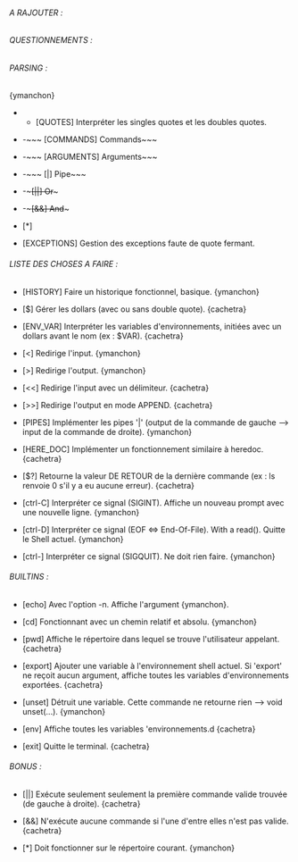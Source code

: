###### A RAJOUTER : ######

###### QUESTIONNEMENTS : ######

###### PARSING : ######
{ymanchon}

- - [QUOTES] Interpréter les singles quotes et les doubles quotes.

- -~~~ [COMMANDS] Commands~~~

- -~~~ [ARGUMENTS] Arguments~~~

- -~~~ [|] Pipe~~~

- -~~~[||] Or~~~

- -~~~[&&] And~~~

- [*]

- [EXCEPTIONS] Gestion des exceptions faute de quote fermant.

###### LISTE DES CHOSES A FAIRE : ######

- [HISTORY] Faire un historique fonctionnel, basique. {ymanchon}

- [$] Gérer les dollars (avec ou sans double quote). {cachetra}

- [ENV_VAR] Interpréter les variables d'environnements, initiées avec un dollars avant le nom (ex : $VAR). {cachetra}

- [<] Redirige l'input. {ymanchon}

- [>] Redirige l'output. {ymanchon}

- [<<] Redirige l'input avec un délimiteur. {cachetra}

- [>>] Redirige l'output en mode APPEND. {cachetra}

- [PIPES] Implémenter les pipes '|' (output de la commande de gauche --> input de la commande de droite). {ymanchon}

- [HERE_DOC] Implémenter un fonctionnement similaire à heredoc. {cachetra}

- [$?] Retourne la valeur DE RETOUR de la dernière commande (ex : ls renvoie 0 s'il y a eu aucune erreur). {cachetra}

- [ctrl-C] Interpréter ce signal (SIGINT). Affiche un nouveau prompt avec une nouvelle ligne. {ymanchon}

- [ctrl-D] Interpréter ce signal (EOF <=> End-Of-File). With a read(). Quitte le Shell actuel. {ymanchon}

- [ctrl-\] Interpréter ce signal (SIGQUIT). Ne doit rien faire. {ymanchon}

###### BUILTINS : ######

- [echo] Avec l'option -n. Affiche l'argument {ymanchon}.

- [cd] Fonctionnant avec un chemin relatif et absolu. {ymanchon}

- [pwd] Affiche le répertoire dans lequel se trouve l'utilisateur appelant. {cachetra}

- [export] Ajouter une variable à l'environnement shell actuel. Si 'export' ne reçoit aucun argument, affiche toutes les variables d'environnements exportées. {cachetra}

- [unset] Détruit une variable. Cette commande ne retourne rien --> void unset(...). {ymanchon}

- [env] Affiche toutes les variables 'environnements.d {cachetra}

- [exit] Quitte le terminal. {cachetra}

###### BONUS : ######

- [||] Exécute seulement seulement la première commande valide trouvée (de gauche à droite). {cachetra}

- [&&] N'exécute aucune commande si l'une d'entre elles n'est pas valide. {cachetra}

- [*] Doit fonctionner sur le répertoire courant. {ymanchon}
